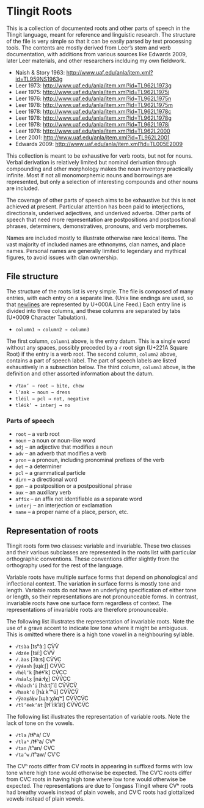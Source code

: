 # Tlingit Roots

This is a collection of documented roots and other parts of speech in the
Tlingit language, meant for reference and linguistic research. The structure of
the file is very simple so that it can be easily parsed by text processing
tools. The contents are mostly derived from Leer’s stem and verb documentation,
with additions from various sources like Edwards 2009, later Leer materials,
and other researchers inclduing my own fieldwork.

* Naish & Story 1963: http://www.uaf.edu/anla/item.xml?id=TL959NS1963g
* Leer 1973: http://www.uaf.edu/anla/item.xml?id=TL962L1973g
* Leer 1975: http://www.uaf.edu/anla/item.xml?id=TL962L1975i
* Leer 1976: http://www.uaf.edu/anla/item.xml?id=TL962L1975n
* Leer 1978: http://www.uaf.edu/anla/item.xml?id=TL962L1975m
* Leer 1978: http://www.uaf.edu/anla/item.xml?id=TL962L1978c
* Leer 1978: http://www.uaf.edu/anla/item.xml?id=TL962L1978g
* Leer 1978: http://www.uaf.edu/anla/item.xml?id=TL962L1978i
* Leer 1978: http://www.uaf.edu/anla/item.xml?id=TL962L2000
* Leer 2001: http://www.uaf.edu/anla/item.xml?id=TL962L2001
* Edwards 2009: http://www.uaf.edu/anla/item.xml?id=TL005E2009

This collection is meant to be exhaustive for verb roots, but not for nouns.
Verbal derivation is relatively limited but nominal derivation through
compounding and other morphology makes the noun inventory practically infinite.
Most if not all monomorphemic nouns and borrowings are represented, but only
a selection of interesting compounds and other nouns are included.

The coverage of other parts of speech aims to be exhaustive but this is not
achieved at present. Particular attention has been paid to interjections,
directionals, underived adjectives, and underived adverbs. Other parts of
speech that need more representation are postpositions and postpositional
phrases, determiners, demonstratives, pronouns, and verb morphemes.

Names are included mostly to illustrate otherwise rare lexical items. The
vast majority of included names are ethnonyms, clan names, and place names.
Personal names are generally limited to legendary and mythical figures, to
avoid issues with clan ownership.

## File structure

The structure of the roots list is very simple. The file is composed of many
entries, with each entry on a separate line. (Unix line endings are used, so
that [newlines](https://en.wikipedia.org/wiki/Newline) are represented by
U+000A Line Feed.) Each entry line is divided into three columns, and these
columns are separated by tabs (U+0009 Character Tabulation).

* `column1 → column2 → column3`

The first column, `column1` above, is the entry datum. This is a single word
without any spaces, possibly preceded by a `√` root sign (U+221A Square Root)
if the entry is a verb root. The second column, `column2` above, contains a
part of speech label. The part of speech labels are listed exhaustively in a
subsection below. The third column, `column3` above, is the definition and
other assorted information about the datum.

* `√taxʼ → root → bite, chew`
* `lʼaak → noun → dress`
* `tléil → pcl → not, negative`
* `tléikʼ → interj → no`

### Parts of speech

* `root` – a verb root
* `noun` – a noun or noun-like word
* `adj` – an adjective that modifies a noun
* `adv` – an adverb that modifies a verb
* `pron` – a pronoun, including pronominal prefixes of the verb
* `det` – a determiner
* `pcl` – a grammatical particle
* `dirn` – a directional word
* `ppn` – a postposition or a postpositional phrase
* `aux` – an auxiliary verb
* `affix` – an affix not identifiable as a separate word
* `interj` – an interjection or exclamation
* `name` – a proper name of a place, person, etc.

## Representation of roots

Tlingit roots form two classes: variable and invariable. These two classes and
their various subclasses are represented in the roots list with particular
orthographic conventions. These conventions differ slightly from the
orthography used for the rest of the language.

Variable roots have multiple surface forms that depend on phonological and
inflectional context. The variation in surface forms is mostly tone and length.
Variable roots do not have an underlying specification of either tone or
length, so their representations are not pronounceable forms. In contrast,
invariable roots have one surface form regardless of context. The
representations of invariable roots are therefore pronounceable.

The following list illustrates the representation of invariable roots. Note the
use of a grave accent to indicate low tone where it might be ambiguous. This is
omitted where there is a high tone vowel in a neighbouring syllable.

* `√tsàa` [tsʰàː] CV̀V̀
* `√dzée` [tsíː] CV́V́
* `√.àas` [ʔàːs] CV̀V̀C
* `√ÿáash` [ɰáːʃ] CV́V́C
* `√hélʼk` [héɬʼk] CV́CC
* `√náalx̱` [náːɬχ] CV́V́CC
* `√háachʼi` [háːtʃʼì] CV́V́CV̀
* `√haakʼú` [hàːkʼʷú] CV̀V̀CV́
* `√ÿaax̱áḵw` [ɰàːχáqʷ] CV̀V̀CV́C
* `√tlʼéekʼát` [tɬʼíːkʼát] CV́V́CV́C

The following list illustrates the representation of variable roots. Note the
lack of tone on the vowels.

* `√tla` /tɬʰa/ CV
* `√tlaʰ` /tɬʰa/ CVʰ
* `√tan` /tʰan/ CVC
* `√taʼw` /tʰaw/ CVʼC

The CVʰ roots differ from CV roots in appearing in suffixed forms with low tone
where high tone would otherwise be expected. The CVʼC roots differ from CVC
roots in having high tone where low tone would otherwise be expected.
The representations are due to Tongass Tlingit where CVʰ roots had breathy
vowels instead of plain vowels, and CVʼC roots had glottalized vowels instead
of plain vowels.
